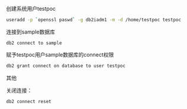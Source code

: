 创建系统用户testpoc

```bash
useradd -p `openssl paswd` -g db2iadm1 -m -d /home/testpoc testpoc
```

连接到sample数据库

```
db2 connect to sample
```

赋予testpoc用户sample数据库的connect权限 

```bash
db2 grant connect on database to user testpoc
```

其他

关闭连接：

```
db2 connect reset
```



